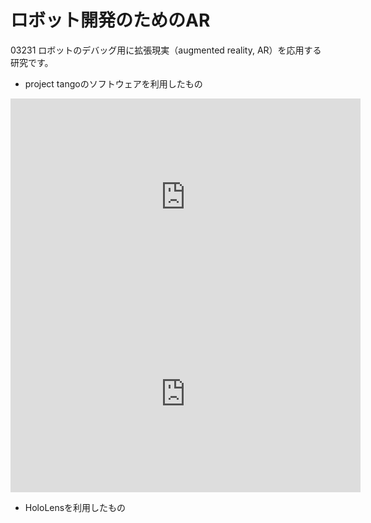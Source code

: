 # ロボット開発のためのAR
03231 ロボットのデバッグ用に拡張現実（augmented reality, AR）を応用する研究です。
<ul>
 	<li>project tangoのソフトウェアを利用したもの</li>
</ul>
<iframe src="https://www.youtube.com/embed/C9WDgyOMOnE" width="560" height="315" frameborder="0" allowfullscreen="allowfullscreen"></iframe>

<iframe src="https://www.youtube.com/embed/CPMrsBE1d30" width="560" height="315" frameborder="0" allowfullscreen="allowfullscreen"></iframe>
<ul>
 	<li>HoloLensを利用したもの</li>
</ul>
